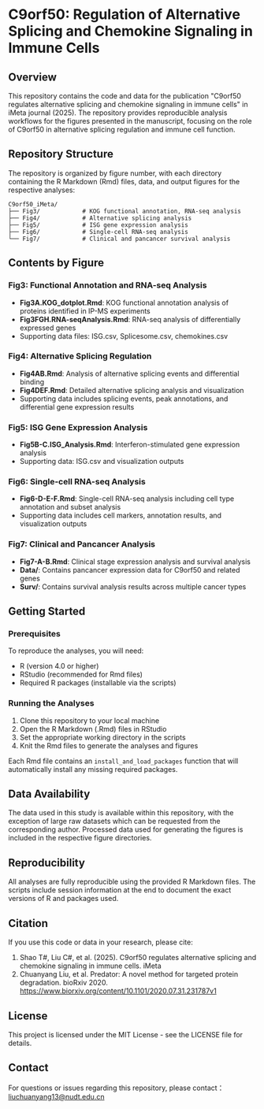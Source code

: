 # C9orf50: Regulation of Alternative Splicing and Chemokine Signaling in Immune Cells

## Overview
This repository contains the code and data for the publication "C9orf50 regulates alternative splicing and chemokine signaling in immune cells" in iMeta journal (2025). The repository provides reproducible analysis workflows for the figures presented in the manuscript, focusing on the role of C9orf50 in alternative splicing regulation and immune cell function.

## Repository Structure
The repository is organized by figure number, with each directory containing the R Markdown (Rmd) files, data, and output figures for the respective analyses:

```
C9orf50_iMeta/
├── Fig3/            # KOG functional annotation, RNA-seq analysis
├── Fig4/            # Alternative splicing analysis
├── Fig5/            # ISG gene expression analysis
├── Fig6/            # Single-cell RNA-seq analysis
└── Fig7/            # Clinical and pancancer survival analysis
```

## Contents by Figure

### Fig3: Functional Annotation and RNA-seq Analysis
- **Fig3A.KOG_dotplot.Rmd**: KOG functional annotation analysis of proteins identified in IP-MS experiments
- **Fig3FGH.RNA-seqAnalysis.Rmd**: RNA-seq analysis of differentially expressed genes
- Supporting data files: ISG.csv, Splicesome.csv, chemokines.csv

### Fig4: Alternative Splicing Regulation
- **Fig4AB.Rmd**: Analysis of alternative splicing events and differential binding
- **Fig4DEF.Rmd**: Detailed alternative splicing analysis and visualization
- Supporting data includes splicing events, peak annotations, and differential gene expression results

### Fig5: ISG Gene Expression Analysis
- **Fig5B-C.ISG_Analysis.Rmd**: Interferon-stimulated gene expression analysis
- Supporting data: ISG.csv and visualization outputs

### Fig6: Single-cell RNA-seq Analysis
- **Fig6-D-E-F.Rmd**: Single-cell RNA-seq analysis including cell type annotation and subset analysis
- Supporting data includes cell markers, annotation results, and visualization outputs

### Fig7: Clinical and Pancancer Analysis
- **Fig7-A-B.Rmd**: Clinical stage expression analysis and survival analysis
- **Data/**: Contains pancancer expression data for C9orf50 and related genes
- **Surv/**: Contains survival analysis results across multiple cancer types

## Getting Started

### Prerequisites
To reproduce the analyses, you will need:
- R (version 4.0 or higher)
- RStudio (recommended for Rmd files)
- Required R packages (installable via the scripts)

### Running the Analyses
1. Clone this repository to your local machine
2. Open the R Markdown (.Rmd) files in RStudio
3. Set the appropriate working directory in the scripts
4. Knit the Rmd files to generate the analyses and figures

Each Rmd file contains an `install_and_load_packages` function that will automatically install any missing required packages.

## Data Availability
The data used in this study is available within this repository, with the exception of large raw datasets which can be requested from the corresponding author. Processed data used for generating the figures is included in the respective figure directories.

## Reproducibility
All analyses are fully reproducible using the provided R Markdown files. The scripts include session information at the end to document the exact versions of R and packages used.

## Citation
If you use this code or data in your research, please cite:

1. Shao T#, Liu C#, et al. (2025). C9orf50 regulates alternative splicing and chemokine signaling in immune cells. iMeta
2. Chuanyang Liu, et al. Predator: A novel method for targeted protein degradation. bioRxiv 2020. https://www.biorxiv.org/content/10.1101/2020.07.31.231787v1

## License
This project is licensed under the MIT License - see the LICENSE file for details.

## Contact
For questions or issues regarding this repository, please contact：
liuchuanyang13@nudt.edu.cn
